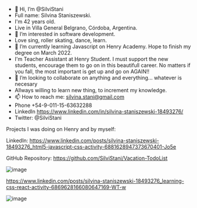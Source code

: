 - 👋 Hi, I’m @SilviStani
- Full name: Silvina Staniszewski. 
- I'm 42 years old.
- Live in Villa General Belgrano, Córdoba, Argentina.
- 👀 I’m interested in software development. 
- Love sing, roller skating, dance, learn.
- 🌱 I’m currently learning Javascript on Henry Academy. Hope to finish my degree on March 2022.
- I'm Teacher Assistant at Henry Student. I must support the new students, encourage them to go on in this beautifull career. No matters if you fall, the most important is get up and go on AGAIN!!
- 💞️ I’m looking to collaborate on anything and everything... whatever is necesary
- Allways willing to learn new thing, to increment my knowledge.
- 📫 How to reach me: silvina.stani@gmail.com
- Phone +54-9-011-15-63632288
- LinkedIn https://www.linkedin.com/in/silvina-staniszewski-18493276/
- Twitter: @SilviStani

Projects I was doing on Henry and by myself:

LinkedIn: https://www.linkedin.com/posts/silvina-staniszewski-18493276_html5-javascript-css-activity-6881628947373670401-Jo5e

GitHub Repository: https://github.com/SilviStani/Vacation-TodoList

![image](https://user-images.githubusercontent.com/90510746/148145113-25ef5a46-17d7-4c5f-b9e0-07716ffc0b02.png)

https://www.linkedin.com/posts/silvina-staniszewski-18493276_learning-css-react-activity-6869628166080647169-WT-w



![image](https://user-images.githubusercontent.com/90510746/148205845-1f650bfd-15ad-433c-839d-962786b50e83.png)


